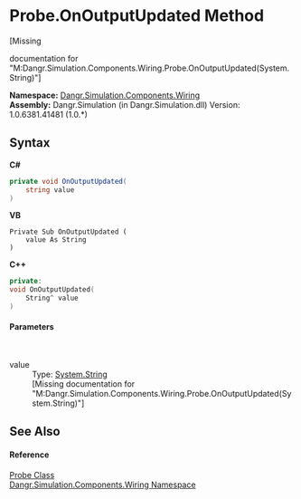 # Probe.OnOutputUpdated Method 
 

\[Missing <summary> documentation for "M:Dangr.Simulation.Components.Wiring.Probe.OnOutputUpdated(System.String)"\]

**Namespace:**&nbsp;<a href="N_Dangr_Simulation_Components_Wiring">Dangr.Simulation.Components.Wiring</a><br />**Assembly:**&nbsp;Dangr.Simulation (in Dangr.Simulation.dll) Version: 1.0.6381.41481 (1.0.*)

## Syntax

**C#**<br />
``` C#
private void OnOutputUpdated(
	string value
)
```

**VB**<br />
``` VB
Private Sub OnOutputUpdated ( 
	value As String
)
```

**C++**<br />
``` C++
private:
void OnOutputUpdated(
	String^ value
)
```


#### Parameters
&nbsp;<dl><dt>value</dt><dd>Type: <a href="http://msdn2.microsoft.com/en-us/library/s1wwdcbf" target="_blank">System.String</a><br />\[Missing <param name="value"/> documentation for "M:Dangr.Simulation.Components.Wiring.Probe.OnOutputUpdated(System.String)"\]</dd></dl>

## See Also


#### Reference
<a href="T_Dangr_Simulation_Components_Wiring_Probe">Probe Class</a><br /><a href="N_Dangr_Simulation_Components_Wiring">Dangr.Simulation.Components.Wiring Namespace</a><br />
